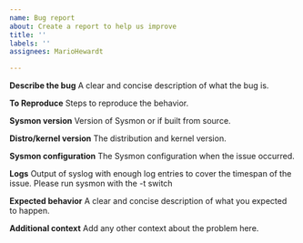 ```yaml
---
name: Bug report
about: Create a report to help us improve
title: ''
labels: ''
assignees: MarioHewardt

---
```


**Describe the bug**
A clear and concise description of what the bug is.

**To Reproduce**
Steps to reproduce the behavior.

**Sysmon version**
Version of Sysmon or if built from source.

**Distro/kernel version**
The distribution and kernel version.

**Sysmon configuration**
The Sysmon configuration when the issue occurred.

**Logs**
Output of syslog with enough log entries to cover the timespan of the issue. Please run sysmon with the -t switch

**Expected behavior**
A clear and concise description of what you expected to happen.

**Additional context**
Add any other context about the problem here.
